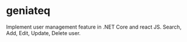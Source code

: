 # geniateq
Implement user management feature in .NET  Core and react JS. Search, Add, Edit, Update, Delete user.
